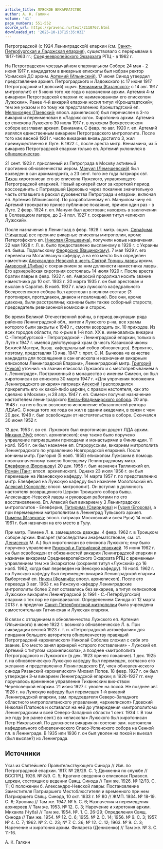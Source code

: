 ```yaml
---
article_title: ЛУЖСКОЕ ВИКАРИАТСТВО
author: А. К. Галкин
volume: '41'
page_numbers: 551-552
source_url: https://pravenc.ru/text/2110767.html
downloaded_at: '2025-10-13T15:35:03Z'
---
```


Петроградской (с 1924 Ленинградской) епархии (см. [Санкт-Петербургская и Ладожская епархия](<https://pravenc.ru/text/Санкт-Петербургская и Ладожская епархия.html>)), существовало с перерывами в 1917-1963 гг.; [Среднеевропейского Экзархата](<https://pravenc.ru/text/Среднеевропейского Экзархата.html>) РПЦ - в 1962 г.

На Петроградском чрезвычайном епархиальном Соборе 24 мая - 2 июня 1917 г. кандидатом в викарные епископы был избран ректор Уфимской ДС архим. [Артемий (Ильинский)](<https://pravenc.ru/text/Артемий (Ильинский).html>). 17 июня Синод утвердил представление архиеп. Петроградского и Ладожского (с 17 июня 1917 Петроградский и Гдовский) сщмч. [Вениамина (Казанского](<https://pravenc.ru/text/Вениамина (Казанского.html>); с 14 авг. 1917 митрополит) от 5 июня того же года о назначении архим. Артемия 4-м викарием Петроградской епархии «с наименованием его епископом Лужским». Ранее 4-й викарий епархии носил титул «Кронштадтский»; тем же указом и по тому же представлению Кронштадтский еп. [Мелхиседек (Паевский](<https://pravenc.ru/text/Мелхиседек (Паевский.html>); впосл. архиепископ) был перечислен в 3-го викария и переименован в «Ладожского». Хиротонию архим. Артемия во епископа Лужского 30 июля 1917 г. в лужском Воскресенском соборе возглавил архиеп. Вениамин. С февр. по авг. 1920 г. еп. Артемий являлся единственным викарием Петроградского митрополита. После того как весной 1921 г. число викариев вновь достигло 3, жил преимущественно в Луге. В 1922 г., после ареста митр. Вениамина, из 5 викариев Петроградской епархии только еп. Артемий уклонился в [обновленчество](https://pravenc.ru/text/обновленчество.html).

21 сент. 1923 г. присланный из Петрограда в Москву активный противник обновленчества иером. [Мануил (Лемешевский)](<https://pravenc.ru/text/Мануил (Лемешевский).html>) был возведен в сан архимандрита, а 23 сент. того же года патриарх свт. [Тихон](https://pravenc.ru/text/Тихон.html) хиротонисал его во епископа Лужского, управляющего Петроградской епархией. Новый архиерей смог за короткий период воссоединить с Патриаршей Церковью через покаяние значительную часть отпавшего в раскол духовенства Петрограда и епархии, включая еп. Артемия (Ильинского). По разработанному еп. Мануилом чину еп. Артемий троекратно принес публичное покаяние, причем один раз - в Луге. 2 февр. 1924 г. еп. Мануил был арестован; находясь в заключении в Соловецком лагере, до 2-й пол. 1927 г. сохранял титул «епископ Лужский».

После назначения в Ленинград в февр. 1928 г. митр. сщмч. [Серафима (Чичагова)](<https://pravenc.ru/text/Серафима (Чичагова).html>) все прежние викарные епископы митрополии, кроме Петергофского еп. [Николая (Ярушевича)](<https://pravenc.ru/text/Николая (Ярушевича).html>), получили новые назначения. 22 мая 1928 г. Л. в. было предоставлено высланному в 1926 г. с Украины еп. бывш. Подольскому [Феодосию (Ващинскому)](<https://pravenc.ru/text/Феодосию (Ващинскому).html>). 7 мая 1929 г. его перевели на Могилёвскую кафедру, а на его место был определен наместник [Александро-Невской в честь Святой Троицы лавры](<https://pravenc.ru/text/Александро-Невской в честь Святой Троицы лавры.html>) архим. [Амвросий (Либин)](<https://pravenc.ru/text/Амвросий (Либин).html>) с сохранением за ним должности наместника лавры. Его архиерейская хиротония состоялась 14 июля 1929 г. После ареста братии лавры в февр. 1932 г. еп. Амвросий продолжал носить звание наместника до 10 окт. 1933 г. 20 марта 1935 г. он был арестован и выслан в Саратов. В нояб. 1937 г. клир лужского кафедрального Воскресенского собора был арестован в полном составе (3 протоиерея, протодиакон, диакон и псаломщик). Все они, кроме диакона, были расстреляны; казнены были также соборный староста, председатель ревизионной комиссии и сторож.

Во время Великой Отечественной войны, в период оккупации ряда районов Ленинградской обл., жители Лужского р-на, все храмы которого были закрыты к 1940 г., смогли возродить ок. 10 приходов. Из всех городов области, по к-рым в 1-й пол. ХХ в. именовались викарии С.-Петербургской - Петроградской - Ленинградской епархии, только в Луге к 1947 г. имелся действующий храм (в честь Казанской иконы Божией Матери, бывш. кафедральный собор обновленцев). Вероятно, поэтому, представляя 13 янв. 1947 г. прот. С. И. Бычкова «в качестве кандидата для посвящения в сан епископа и назначения викарным епископом Ленинградской Епархии», Ленинградский митр. [Григорий (Чуков)](<https://pravenc.ru/text/Григорий (Чуков).html>) уточнил: «в звании епископа Лужского и с местопребыванием в г. Ленинграде». Постриженный в монашество с именем Симеон, он был хиротонисан во епископа 30 марта 1947 г. «Для упрочения положения Ленинградского викария» патриарх [Алексий I](<https://pravenc.ru/text/Алексий I.html>) распорядился прикрепить его «к какой-либо церкви, с правом настоятеля, как это сделано в Москве», и 28 апр. 1947 г. еп. Симеон получил назначение настоятелем ленинградского [Князь-Владимирского собора](<https://pravenc.ru/text/Князь-Владимирского собора.html>). 20 апр. 1948 г. на него было возложено исполнение обязанностей ректора ЛДАиС. С конца того же года он жил в здании академии, в связи с чем 20 дек. 1948 г. был освобожден от настоятельства в соборе. Скончался 30 июня 1952 г.

13 дек. 1953 г. во еп. Лужского был хиротонисан доцент ЛДА архим. [Михаил (Чуб](<https://pravenc.ru/text/Михаил (Чуб.html>); впосл. архиепископ); ему также было поручено управление патриаршими приходами и монастырями в Финляндии. 11 нояб. 1954 г. он был назначен еп. Старорусским, викарием митрополита Ленинградского по управлению Новгородской епархией. После кончины митр. Григория (5 нояб. 1955) епископом Лужским в помощь новоназначенному тяжело болевшему Ленинградскому митр. [Елевферию (Воронцову)](<https://pravenc.ru/text/Елевферию (Воронцову).html>) 20 дек. 1955 г. был назначен Таллинский еп. [Роман (Танг](<https://pravenc.ru/text/Роман (Танг.html>); впосл. архиепископ). Однако 23 июля 1956 г. он был перемещен на Ивановскую кафедру. 14 марта 1957 г. по представлению митр. Елевферия на Лужскую кафедру был назначен Молотовский еп. [Алексий (Коноплёв](<https://pravenc.ru/text/Алексий (Коноплёв.html>); впосл. митрополит). Он вступил в должность настоятеля возвращенного Церкви Троицкого собора бывш. Александро-Невской лавры и руководил работами по его восстановлению. Еп. Алексий был викарием у 3 Ленинградских митрополитов - Елевферия, [Питирима (Свиридова)](<https://pravenc.ru/text/Питирима (Свиридова).html>) и [Гурия (Егорова)](<https://pravenc.ru/text/Гурия (Егорова).html>), а при перемещении митрополитом в Ленинград Тульского архиеп. [Пимена (Извекова](<https://pravenc.ru/text/Пимена (Извекова.html>); впосл. патриарх Московский и всея Руси) 14 нояб. 1961 г. был назначен на его место в Тулу.

При митр. Пимене Л. в. замещалось дважды. 4 февр. 1962 г. в Троицком соборе архим. Филарет (впоследствии анафематствован, см. ст. [Денисенко](https://pravenc.ru/text/Денисенко.html) М. А.) был хиротонисан во епископа Лужского; ему было поручено управление [Рижской и Латвийской епархией](<https://pravenc.ru/text/Рижской и Латвийской епархией.html>). 16 июня 1962 г. он был освобожден от обязанностей викария Ленинградской епархии и назначен викарием Среднеевропейского Экзархата РПЦ с временным управлением тем же Экзархатом (сохранял титул «Лужский» до 16 нояб. 1962, когда был переведен на Венскую кафедру). 16 нояб. 1962 г. на Лужскую кафедру был перемещен викарий Ленинградской епархии Выборгский еп. [Никон (Фомичёв](<https://pravenc.ru/text/Никон (Фомичёв.html>); впосл. архиепископ). После его перевода 3 авг. 1963 г. на Рижскую кафедру Ленинградские митрополиты более 2 лет оставались без викариев, а титул «епископов Лужских» викариям Ленинградской (с 1991 - С.-Петербургской) епархии с тех пор не присваивался. Определением Синода от 12 марта 2013 г. в пределах [Санкт-Петербургской митрополии](<https://pravenc.ru/text/Санкт-Петербургской митрополии.html>) была учреждена самостоятельная Гатчинская и Лужская епархия.

В связи с отпадением в обновленчество Лужского еп. Артемия (Ильинского) в июне 1922 г. возникло обновленческое Л. в. При ликвидации весной 1923 г. т. н. «Петроградской автокефалии» для придания большего авторитета обновленчеству правящий Петроградский «архиепископ» Николай Соболев сложил с себя это звание. Его место занял архиерей «старого поставления» - Лужский еп. Артемий с титулом «архиепископа», а позднее «митрополита Петроградского и Лужского» (в дек. 1923 принес покаяние). 1 дек. 1925 г. на обновленческую Лужскую кафедру был перемещен, согласно его желанию и представлению Ленинградского ЕУ, член обновленческого синода Рязанский «архиепископ» Михаил Попов. 18 февр. 1927 г. он был утвержден 3-м викарием Ленинградской епархии; в 1926-1927 гг. ему поручалось временное управление Тихвинским вик-ством Череповецкой епархии. 21 июня 1927 г. уволен на покой. Не позднее авг. 1928 г. на Лужскую кафедру был перемещен 1-й викарий Ленинградской епархии, зам. председателя Северо-Западного областного митрополитанского управления, «архиепископ» Гдовский Николай Платонов и оставался на ней до утверждения «митрополитом» Ленинградским и всей Северо-Западной области 1 сент. 1934 г. В том же году (не ранее сент.) во «епископа» Лужского был хиротонисан Петр Никольский. По должности викария он состоял зам. настоятеля кафедрального обновленческого Спасо-Успенского собора на Сенной пл. в Ленинграде. В 1935 или 1936 г. он был уволен на покой и выехал (был выслан?) из Ленинграда.

## Источники

Указ из Святейшего Правительствующего Синода // Изв. по Петроградской епархии. 1917. № 28/29. С. 1; Движения по службе // ВССПРЦ. 1926. № 8/9. С. 5; Краткие сведения о епископах Правосл. церкви, состоящих в ведении Свящ. Синода // Там же. 1926. № 12/13. С. 11; О положении б. Александро-Невской лавры: Постановление Заместителя Патриаршего Местоблюстителя и временного при нем Патриаршего Свящ. Синода, 10 окт. 1933 г. № 80 // ЖМП. 1934. № 18-19. С. 6; Хроника // Там же. 1947. № 5. С. 6; Назначения и перемещения архиереев // Там же. 1953. № 12. С. 3; Наречение и хиротония архим. Михаила (Чуба) // Там же. 1954. №. 1. С. 26-29; Определения Свящ. Синода // Там же. 1954. № 12. С. 6; 1955. № 2. С. 14; 1956. № 9. С. 3; 1957. № 4. С. 7; 1962. № 2. С. 23; № 7. С. 36; № 12. С. 12; 1963. № 9. С. 3; Наречение и хиротония архим. Филарета (Денисенко) // Там же. № 3. С. 11-16.

А. К. Галкин
